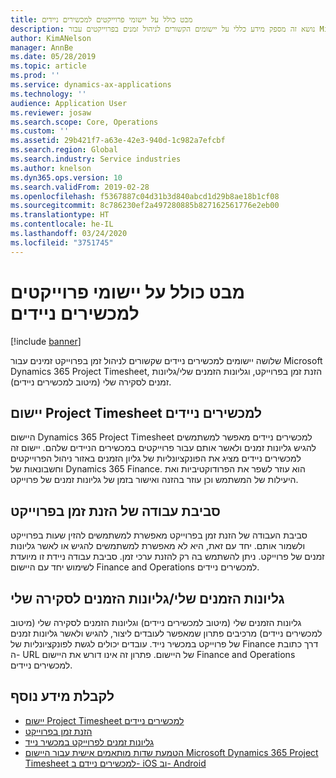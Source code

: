 ```yaml
---
title: מבט כולל על יישומי פרוייקטים למכשירים ניידים
description: נושא זה מספק מידע כללי על יישומים הקשורים לניהול זמנים בפרוייקטים עבור Microsoft Dynamics 365 Project Timesheet, הזנת זמן בפרוייקט‬ וגליונות הזמן שלי/גליונות זמן שזמינים במכשיר נייד.
author: KimANelson
manager: AnnBe
ms.date: 05/28/2019
ms.topic: article
ms.prod: ''
ms.service: dynamics-ax-applications
ms.technology: ''
audience: Application User
ms.reviewer: josaw
ms.search.scope: Core, Operations
ms.custom: ''
ms.assetid: 29b421f7-a63e-42e3-940d-1c982a7efcbf
ms.search.region: Global
ms.search.industry: Service industries
ms.author: knelson
ms.dyn365.ops.version: 10
ms.search.validFrom: 2019-02-28
ms.openlocfilehash: f5367887c04d31b3d840abcd1d29b8ae18b1cf08
ms.sourcegitcommit: 8c786230ef2a497280885b827162561776e2eb00
ms.translationtype: HT
ms.contentlocale: he-IL
ms.lasthandoff: 03/24/2020
ms.locfileid: "3751745"
---
```

# <a name="project-mobile-applications-overview"></a>מבט כולל על יישומי פרוייקטים למכשירים ניידים

[!include [banner](../includes/banner.md)]

שלושה יישומים למכשירים ניידים שקשורים לניהול זמן בפרוייקט זמינים עבור Microsoft Dynamics 365 Project Timesheet, הזנת זמן בפרוייקט‬, וגליונות הזמנים שלי/גליונות זמנים לסקירה שלי (מיטוב למכשירים ניידים).

## <a name="project-timesheet-mobile-app"></a>יישום Project Timesheet למכשירים ניידים

היישום Dynamics 365 Project Timesheet למכשירים ניידים מאפשר למשתמשים להגיש גליונות זמנים ולאשר אותם עבור פרוייקטים במכשירים הניידים שלהם. יישום זה למכשירים ניידים מציג את הפונקציונליות של גליון הזמנים באזור ניהול הפרוייקטים וחשבונאות של Dynamics 365 Finance. הוא עוזר לשפר את הפרודוקטיביות ואת היעילות של המשתמש וכן עוזר בהזנה ואישור בזמן של גליונות זמנים של פרוייקט.‬

## <a name="project-time-entry-workspace"></a>סביבת עבודה של הזנת זמן בפרוייקט

סביבת העבודה של הזנת זמן בפרוייקט מאפשרת למשתמשים להזין שעות בפרוייקט ולשמור אותם. יחד עם זאת, היא לא מאפשרת למשתמשים להגיש או לאשר גליונות זמנים של פרוייקט. ניתן להשתמש בה רק להזנת ערכי זמן. סביבת עבודה ניידת זו מיועדת לשימוש יחד עם היישום Finance and Operations למכשירים ניידים.

## <a name="my-timesheetstimesheets-for-my-review"></a>גליונות הזמנים שלי/גליונות הזמנים לסקירה שלי

גליונות הזמנים שלי (מיטוב למכשירים ניידים) וגליונות הזמנים לסקירה שלי (מיטוב למכשירים ניידים) מרכיבים פתרון שמאפשר לעובדים ליצור, להגיש ולאשר גליונות זמנים של פרוייקט במכשיר נייד. עובדים יכולים לגשת לפונקציונליות של Finance דרך כתובת ה- URL של היישום. פתרון זה אינו דורש את היישום Finance and Operations למכשירים ניידים.

## <a name="for-more-information"></a>לקבלת מידע נוסף

- [יישום Project Timesheet למכשירים ניידים](project-timesheet.md)
- [הזנת זמן בפרוייקט]( project-time-entry-mobile-workspace.md)
- [גליונות זמנים לפרוייקט במכשיר נייד](Mobile-timesheets.md)
- [הטמעת שדות מותאמים אישית עבור היישום Microsoft Dynamics 365 Project Timesheet למכשירים ניידם ב- iOS וב- Android](custom-fields-mobile.md)

